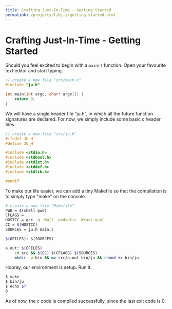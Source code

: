 ```yaml
---
title: Crafting Just-In-Time - Getting Started
permalink: /projects/libjit/getting-started.html
---
```


# Crafting Just-In-Time - Getting Started

Should you feel excited to begin with a `main()` function. Open your favourite text editor and start typing.

```c
// create a new file "src/main.c"
#include "ju.h"

int main(int argc, char* argv[]) {
    return 0;
}
```

We will have a single header file "ju.h", in which all the future function signatures are declared. For now, we simply include some basic c header files.

```c
// create a new file "src/ju.h"
#ifndef JU_H
#define JU_H

#include <stdio.h>
#include <stdbool.h>
#include <stdint.h>
#include <stddef.h>
#include <stdlib.h>

#endif
```

To make our life easier, we can add a tiny Makefile so that the compilation is to simply type "make" on the console.

```bash
# create a new file "Makefile"
PWD = $(shell pwd)
CFLAGS =
HOSTCC = gcc -g -Wall -pedantic -Wcast-qual
CC = $(HOSTCC)
SOURCES = ju.h main.c

$(OFILES): $(SOURCES)

a.out: $(OFILES)
	cd src && $(CC) $(CFLAGS) $(SOURCES)
	mkdir -p bin && mv src/a.out bin/ju && chmod +x bin/ju
```

Hooray, our environment is setup. Run it.

```bash
$ make
$ bin/ju
$ echo $?
0
```

As of now, the c code is compiled successfully, since the last exit code is 0.
